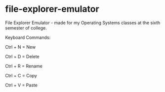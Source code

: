 # file-explorer-emulator
File Explorer Emulator - made for my Operating Systems classes at the sixth semester of college.

Keyboard Commands:

Ctrl + N = New

Ctrl + D = Delete

Ctrl + R = Rename

Ctrl + C = Copy

Ctrl + V = Paste
